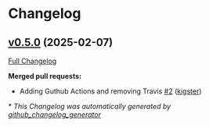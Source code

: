 # Changelog

## [v0.5.0](https://github.com/kigster/pause/tree/v0.5.0) (2025-02-07)

[Full Changelog](https://github.com/kigster/pause/compare/2bad44d9026e4bd24c35384d28f5945187a061f5...v0.5.0)

**Merged pull requests:**

- Adding Guthub Actions and removing Travis [\#2](https://github.com/kigster/pause/pull/2) ([kigster](https://github.com/kigster))


\* *This Changelog was automatically generated by [github_changelog_generator](https://github.com/github-changelog-generator/github-changelog-generator)*
